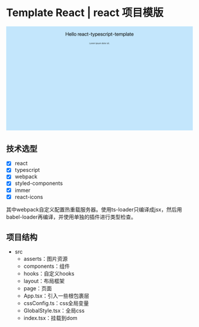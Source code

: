 # Template React | react 项目模版

![Template](./doc/Template.png)

## 技术选型

- [x] react
- [x] typescript
- [x] webpack
- [x] styled-components
- [x] immer
- [x] react-icons

其中webpack自定义配置热重载服务器。使用ts-loader只编译成jsx，然后用babel-loader再编译，并使用单独的插件进行类型检查。

## 项目结构

- src
  - asserts：图片资源
  - components：组件
  - hooks：自定义hooks
  - layout：布局框架
  - page：页面
  - App.tsx：引入一些根包裹层
  - cssConfig.ts：css全局变量
  - GlobalStyle.tsx：全局css
  - index.tsx：挂载到dom


